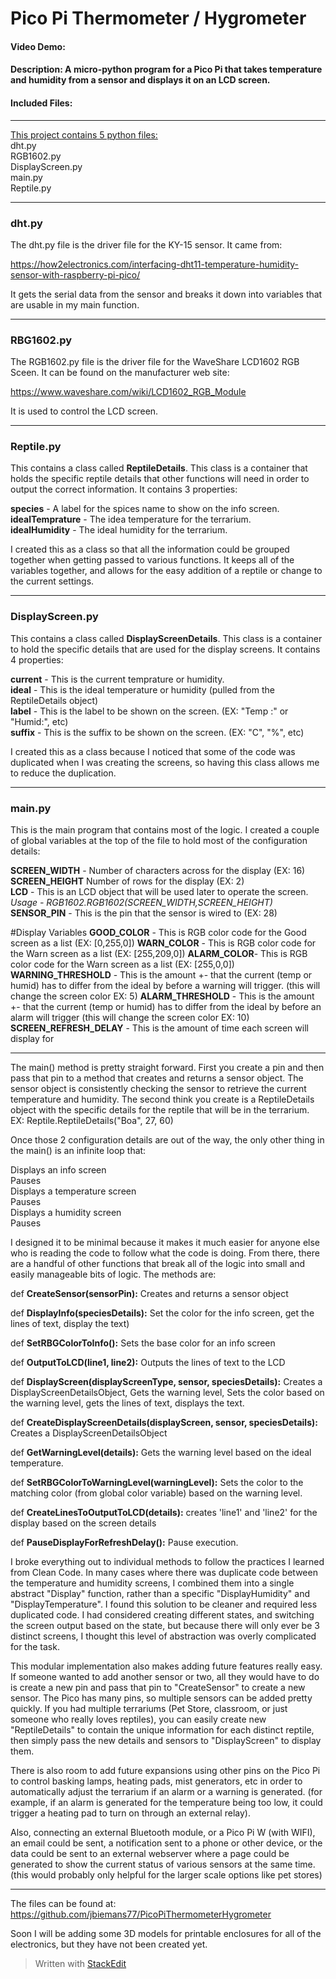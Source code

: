 # Pico Pi Thermometer / Hygrometer

#### Video Demo: <URL>

#### Description: A micro-python program for a Pico Pi that takes temperature and humidity from a sensor and displays it on an LCD screen.

#### Included Files:
<hr>
<u>This project contains 5 python files:</u>
<br>dht.py
<br>RGB1602.py
<br>DisplayScreen.py
<br>main.py
<br>Reptile.py

<hr>

### dht.py
The dht.py file is the driver file for the KY-15 sensor.  It came from:

https://how2electronics.com/interfacing-dht11-temperature-humidity-sensor-with-raspberry-pi-pico/

It gets the serial data from the sensor and breaks it down into variables that are usable in my main function.
<hr>

### RBG1602.py
The RGB1602.py file is the driver file for the WaveShare LCD1602 RGB Sceen.  It can be found on the manufacturer web site:

https://www.waveshare.com/wiki/LCD1602_RGB_Module

It is used to control the LCD screen.

<hr>

### Reptile.py
This contains a class called <b>ReptileDetails</b>.  This class is a container that holds the specific reptile details that other functions will need in order to output the correct information.  It contains 3 properties: <br>
<p><b>species</b> - A label for the spices name to show on the info screen.<br>
<b>idealTemprature</b> - The idea temperature for the terrarium.<br>
<b>idealHumidity</b> - The ideal humidity for the terrarium. </p>

I created this as a class so that all the information could be grouped together when getting passed to various functions.  It keeps all of the variables together, and allows for the easy addition of a reptile or change to the current settings.

<hr>

### DisplayScreen.py
This contains a class called <b>DisplayScreenDetails</b>.  This class is a container to hold the specific details that are used for the display screens.  It contains 4 properties:<br>
<p><b>current</b> - This is the current temprature or humidity.<br>
<b>ideal</b> - This is the ideal temperature or humidity (pulled from the ReptileDetails object)<br>
<b>label</b> - This is the label to be shown on the screen. (EX: "Temp :" or "Humid:", etc)<br>
<b>suffix</b> - This is the suffix to be shown on the screen. (EX: "C", "%", etc)<br>

I created this as a class because I noticed that some of the code was duplicated when I was creating the screens, so having this class allows me to reduce the duplication.

<hr>

### main.py
This is the main program that contains most of the logic.  I created a couple of global variables at the top of the file to hold most of the configuration details:
<p><b>SCREEN_WIDTH</b> - Number of characters across for the display (EX: 16)<br>
<b>SCREEN_HEIGHT</b> Number of rows for the display (EX: 2)<br>
<b>LCD</b> - This is an LCD object that will be used later to operate the screen.  <i>Usage - RGB1602.RGB1602(SCREEN_WIDTH,SCREEN_HEIGHT)</i><br>
<b>SENSOR_PIN</b> - This is the pin that the sensor is wired to (EX: 28)<br>

#Display Variables
<b>GOOD_COLOR</b> - This is RGB color code for the Good screen as a list (EX: [0,255,0])
<b>WARN_COLOR</b> - This is RGB color code for the Warn screen as a list (EX: [255,209,0])
<b>ALARM_COLOR</b>- This is RGB color code for the Warn screen as a list (EX: [255,0,0])<br>
<b>WARNING_THRESHOLD</b> - This is the amount +- that the current (temp or humid) has to differ from the ideal by before a warning will trigger. (this will change the screen color EX: 5)
<b>ALARM_THRESHOLD</b> - This is the amount +- that the current (temp or humid) has to differ from the ideal by before an alarm will trigger (this will change the screen color EX: 10)
<b>SCREEN_REFRESH_DELAY</b> - This is the amount of time each screen will display for</p>
<hr>
The main() method is pretty straight forward.  First you create a pin and then pass that pin to a method that creates and returns a sensor object.  The sensor object is consistently checking the sensor to retrieve the current temperature and humidity.  The second think you create is a ReptileDetails object with the specific details for the reptile that will be in the terrarium.  EX: Reptile.ReptileDetails("Boa", 27, 60) 

Once those 2 configuration details are out of the way, the only other thing in the main() is an infinite loop that:
<p>Displays an info screen<br>
Pauses<br>
Displays a temperature screen<br>
Pauses<br>
Displays a humidity screen<br>
Pauses<br></p>

I designed it to be minimal because it makes it much easier for anyone else who is reading the code to follow what the code is doing.  From there, there are a handful of other functions that break all of the logic into small and easily manageable bits of logic.  The methods are:

def <b>CreateSensor(sensorPin):</b>
Creates and returns a sensor object

def <b>DisplayInfo(speciesDetails):</b>
Set the color for the info screen, get the lines of text, display the text)

def <b>SetRBGColorToInfo():</b>
Sets the base color for an info screen

def <b>OutputToLCD(line1, line2):</b>
Outputs the lines of text to the LCD

def <b>DisplayScreen(displayScreenType, sensor, speciesDetails):</b>
Creates a DisplayScreenDetailsObject, Gets the warning level, Sets the color based on the warning level, gets the lines of text, displays the text.

def <b>CreateDisplayScreenDetails(displayScreen, sensor, speciesDetails):</b>
Creates a DisplayScreenDetailsObject

def <b>GetWarningLevel(details):</b>
Gets the warning level based on the ideal temperature.

def <b>SetRBGColorToWarningLevel(warningLevel):</b>
Sets the color to the matching color (from global color variable) based on the warning level.

def <b>CreateLinesToOutputToLCD(details):</b>
creates 'line1' and 'line2' for the display based on the screen details 

def <b>PauseDisplayForRefreshDelay():</b>
Pause execution.

I broke everything out to individual methods to follow the practices I learned from Clean Code.  In many cases where there was duplicate code between the temperature and humidity screens,  I combined them into a single abstract "Display" function, rather than a specific "DisplayHumidity" and "DisplayTemperature".  I found this solution to be cleaner and required less duplicated code.  I had considered creating different states, and switching the screen output based on the state, but because there will only ever be 3 distinct screens, I thought this level of abstraction was overly complicated for the task.

This modular implementation also makes adding future features really easy.  If someone wanted to add another sensor or two, all they would have to do is create a new pin and pass that pin to "CreateSensor" to create a new sensor.  The Pico has many pins, so multiple sensors can be added pretty quickly.  If you had multiple terrariums (Pet Store, classroom, or just someone who really loves reptiles), you can easily create new "ReptileDetails" to contain the unique information for each distinct reptile, then simply pass the new details and sensors to "DisplayScreen" to display them.

There is also room to add future expansions using other pins on the Pico Pi to control basking lamps, heating pads, mist generators, etc in order to automatically adjust the terrarium if an alarm or a warning is generated.  (for example, if an alarm is generated for the temperature being too low, it could trigger a heating pad to turn on through an external relay).

Also, connecting an external Bluetooth module, or a Pico Pi W (with WIFI), an email could be sent, a notification sent to a phone or other device, or the data could be sent to an external webserver where a page could be generated to show the current status of various sensors at the same time. (this would probably only helpful for the larger scale options like pet stores)

<hr>

The files can be found at:
https://github.com/jbiemans77/PicoPiThermometerHygrometer

Soon I will be adding some 3D models for printable enclosures for all of the electronics, but they have not been created yet.

> Written with [StackEdit](https://stackedit.io/)

